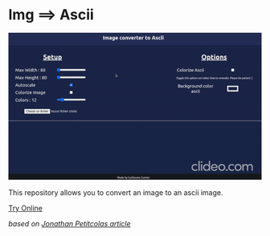 # Img ==> Ascii

![Preview](preview.gif)

This repository allows you to convert an image to an ascii image.

[Try Online](https://guillaume-gomez.github.io/image-to-ascii)


_based on [Jonathan Petitcolas article](https://www.jonathan-petitcolas.com/2017/12/28/converting-image-to-ascii-art.html)_




